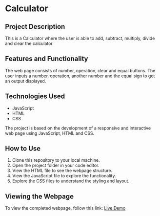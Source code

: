 # Calculator

## Project Description
This is a Calculator where the user is able to add, subtract, multiply, divide and clear the calculator

## Features and Functionality
The web page consists of number, operation, clear and equal buttons. The user inputs a number, operation, another number and the equal sign to get an output displayed. 

## Technologies Used
- JavaScript
- HTML
- CSS

The project is based on the development of a responsive and interactive web page using JavaScript, HTML and CSS.

## How to Use
1. Clone this repository to your local machine.
2. Open the project folder in your code editor.
3. View the HTML file to see the webpage structure.
4. View the JavaScript file to explore the functionality.
5. Explore the CSS files to understand the styling and layout.

## Viewing the Webpage
To view the completed webpage, follow this link: [Live Demo](https://areeshajat.github.io/Calculator/)